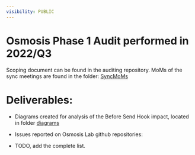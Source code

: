 ```yaml
---
visibility: PUBLIC
---
```



#  Osmosis Phase 1 Audit performed in 2022/Q3

Scoping document can be found in the auditing repository.
MoMs of the sync meetings are found in the folder: [SyncMoMs](https://github.com/informalsystems/partnership-osmosis/tree/trunk/2022/Q3/SyncMoMs)

#  Deliverables:

 - Diagrams created for analysis of the Before Send Hook impact, located in folder [diagrams](https://github.com/informalsystems/partnership-osmosis/tree/trunk/2022/Q3/diagrams)

 - Issues reported on Osmosis Lab github repositories: 
 - TODO, add the complete list.

 



